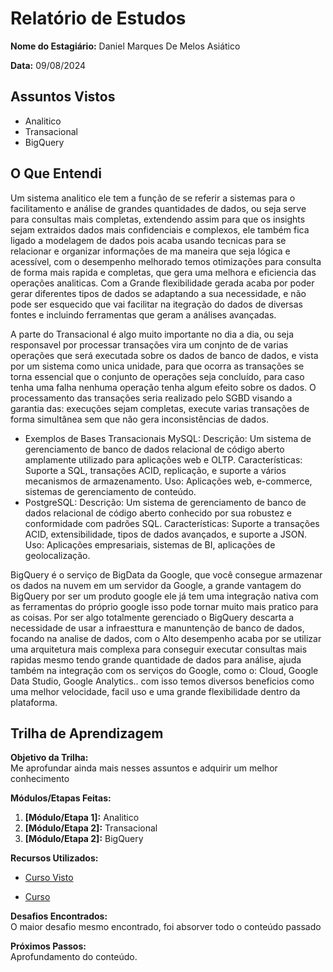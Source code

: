 # Relatório de Estudos

**Nome do Estagiário:** Daniel Marques De Melos Asiático

**Data:** 09/08/2024

## Assuntos Vistos

- Analitico
- Transacional
- BigQuery

## O Que Entendi

Um sistema analitico ele tem a função de se referir a sistemas para o facilitamento e análise de grandes quantidades de dados, ou seja serve para consultas mais completas, extendendo assim para que os insights sejam extraidos dados mais confidenciais e complexos, ele também fica ligado a modelagem de dados pois acaba usando tecnicas para se relacionar e organizar informações de ma maneira que seja lógica e acessível, com o desempenho melhorado temos otimizações para consulta de forma mais rapida e completas, que gera uma melhora e eficiencia das operações analiticas. Com a Grande flexibilidade gerada acaba por poder gerar diferentes tipos de dados se adaptando a sua necessidade, e não pode ser esquecido que vai facilitar na itegração do dados de diversas fontes e incluindo ferramentas que geram a análises avançadas.

A parte do Transacional é algo muito importante no dia a dia, ou seja responsavel por processar transações vira um conjnto de de varias operações que será executada sobre os dados de banco de dados, e vista por um sistema como unica unidade, para que ocorra as transações se torna essencial que o conjunto de operações seja concluído, para caso tenha uma falha nenhuma operação tenha algum efeito sobre os dados. O processamento das transações seria realizado pelo SGBD visando a garantia das: execuções sejam completas, execute varias transações de forma simultânea sem que não gera inconsistências de dados.
- Exemplos de Bases Transacionais
MySQL:
Descrição: Um sistema de gerenciamento de banco de dados relacional de código aberto amplamente utilizado para aplicações web e OLTP.
Características: Suporte a SQL, transações ACID, replicação, e suporte a vários mecanismos de armazenamento.
Uso: Aplicações web, e-commerce, sistemas de gerenciamento de conteúdo.
- PostgreSQL:
Descrição: Um sistema de gerenciamento de banco de dados relacional de código aberto conhecido por sua robustez e conformidade com padrões SQL.
Características: Suporte a transações ACID, extensibilidade, tipos de dados avançados, e suporte a JSON.
Uso: Aplicações empresariais, sistemas de BI, aplicações de geolocalização.

BigQuery é o serviço de BigData da Google, que você consegue armazenar os dados na nuvem em um servidor da Google, a grande vantagem do BigQuery por ser um produto google ele já tem uma integração nativa com as ferramentas do próprio google isso pode tornar muito mais pratico para as coisas. Por ser algo totalmente gerenciado o BigQuery descarta a necessidade de usar a infraesttura e manuntenção de banco de dados, focando na analise de dados, com o Alto desempenho acaba por se utilizar uma arquitetura mais complexa para conseguir executar consultas mais rapidas mesmo tendo grande quantidade de dados para análise, ajuda também na integração com os serviços do Google, como o: Cloud, Google Data Studio, Google Analytics.. com isso temos diversos beneficios como uma melhor velocidade, facil uso e uma grande flexibilidade dentro da plataforma. 

## Trilha de Aprendizagem

**Objetivo da Trilha:**  
Me aprofundar ainda mais nesses assuntos e adquirir um melhor conhecimento 

**Módulos/Etapas Feitas:**  
1.  **[Módulo/Etapa 1]:** Analitico
2.  **[Módulo/Etapa 2]:** Transacional
3.  **[Módulo/Etapa 2]:** BigQuery

**Recursos Utilizados:**  
- [Curso Visto](https://www.youtube.com/watch?v=fZkEDWTSfB0)
 
 - [Curso]()

**Desafios Encontrados:**  
O maior desafio mesmo encontrado, foi absorver todo o conteúdo passado

**Próximos Passos:**  
Aprofundamento do conteúdo.